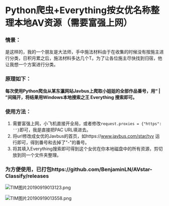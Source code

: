 # Python爬虫+Everything按女优名称整理本地AV资源（需要富强上网）

### 情景：
是这样的，我的一个朋友是大法师，手中施法材料由于在收集的时候没有按施主进行分类，日积月累之后，施法材料多达几个T。为了让各位施主尽快找到归宿，他让我想一个方案进行分类。

### 原理如下：
**每次使用Python爬虫从某东瀛网站Javbus上爬取小姐姐的全部作品番号，用“ | ”间隔开，将结果用Windows本地搜索之王 Everything 搜索即可。** 

### 使用方法：
1. 需要富强上网，小飞机直接开全局，或者修改`request.proxies = {"https": ''}`即可，我是直接把PAC URL填进去。
2. 将url修改成女优的Javbus的首页，如https://www.javbus.com/star/tyv 运行即可，得到番号和去掉了"-"的番号。
3. 将其填入Everything搜索即可得到这个女优在你本地磁盘中的所有资源，剪切放到同一个文件夹整理。

### 为方便使用，已打包https://github.com/BenjaminLN/AVstar-Classify/releases

![TIM图片20190919013123.png](https://i.loli.net/2019/09/19/ZjikYPrtNv64Ahd.png)

![TIM图片20190919013558.png](https://i.loli.net/2019/09/19/KwkxgM5413iyGcI.png)
